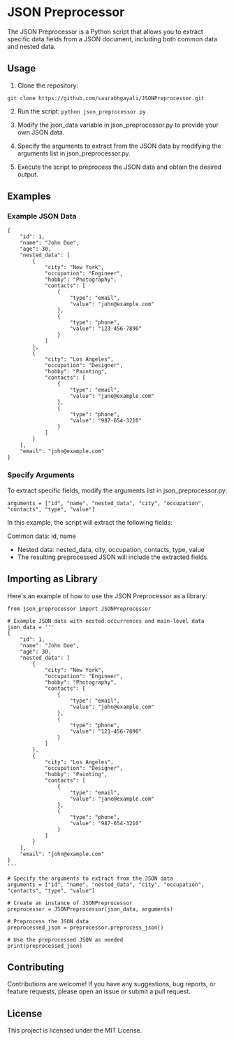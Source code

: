 # JSON Preprocessor

The JSON Preprocessor is a Python script that allows you to extract specific data fields from a JSON document, including both common data and nested data.

## Usage

1. Clone the repository:

  ```git clone https://github.com/saurabhgayali/JSONPreprocessor.git```

2. Run the script:
```python json_preprocessor.py```
3. Modify the json_data variable in json_preprocessor.py to provide your own JSON data.

4. Specify the arguments to extract from the JSON data by modifying the arguments list in json_preprocessor.py.

5. Execute the script to preprocess the JSON data and obtain the desired output.

## Examples
### Example JSON Data
```
{
    "id": 1,
    "name": "John Doe",
    "age": 30,
    "nested_data": [
        {
            "city": "New York",
            "occupation": "Engineer",
            "hobby": "Photography",
            "contacts": [
                {
                    "type": "email",
                    "value": "john@example.com"
                },
                {
                    "type": "phone",
                    "value": "123-456-7890"
                }
            ]
        },
        {
            "city": "Los Angeles",
            "occupation": "Designer",
            "hobby": "Painting",
            "contacts": [
                {
                    "type": "email",
                    "value": "jane@example.com"
                },
                {
                    "type": "phone",
                    "value": "987-654-3210"
                }
            ]
        }
    ],
    "email": "john@example.com"
}
```
### Specify Arguments
To extract specific fields, modify the arguments list in json_preprocessor.py:

```arguments = ["id", "name", "nested_data", "city", "occupation", "contacts", "type", "value"]```

In this example, the script will extract the following fields:

Common data: id, name
* Nested data: nested_data, city, occupation, contacts, type, value
* The resulting preprocessed JSON will include the extracted fields.

## Importing as Library
Here's an example of how to use the JSON Preprocessor as a library:

```
from json_preprocessor import JSONPreprocessor

# Example JSON data with nested occurrences and main-level data
json_data = '''
{
    "id": 1,
    "name": "John Doe",
    "age": 30,
    "nested_data": [
        {
            "city": "New York",
            "occupation": "Engineer",
            "hobby": "Photography",
            "contacts": [
                {
                    "type": "email",
                    "value": "john@example.com"
                },
                {
                    "type": "phone",
                    "value": "123-456-7890"
                }
            ]
        },
        {
            "city": "Los Angeles",
            "occupation": "Designer",
            "hobby": "Painting",
            "contacts": [
                {
                    "type": "email",
                    "value": "jane@example.com"
                },
                {
                    "type": "phone",
                    "value": "987-654-3210"
                }
            ]
        }
    ],
    "email": "john@example.com"
}
'''

# Specify the arguments to extract from the JSON data
arguments = ["id", "name", "nested_data", "city", "occupation", "contacts", "type", "value"]

# Create an instance of JSONPreprocessor
preprocessor = JSONPreprocessor(json_data, arguments)

# Preprocess the JSON data
preprocessed_json = preprocessor.preprocess_json()

# Use the preprocessed JSON as needed
print(preprocessed_json)

```

## Contributing
Contributions are welcome! If you have any suggestions, bug reports, or feature requests, please open an issue or submit a pull request.

## License
This project is licensed under the MIT License.
